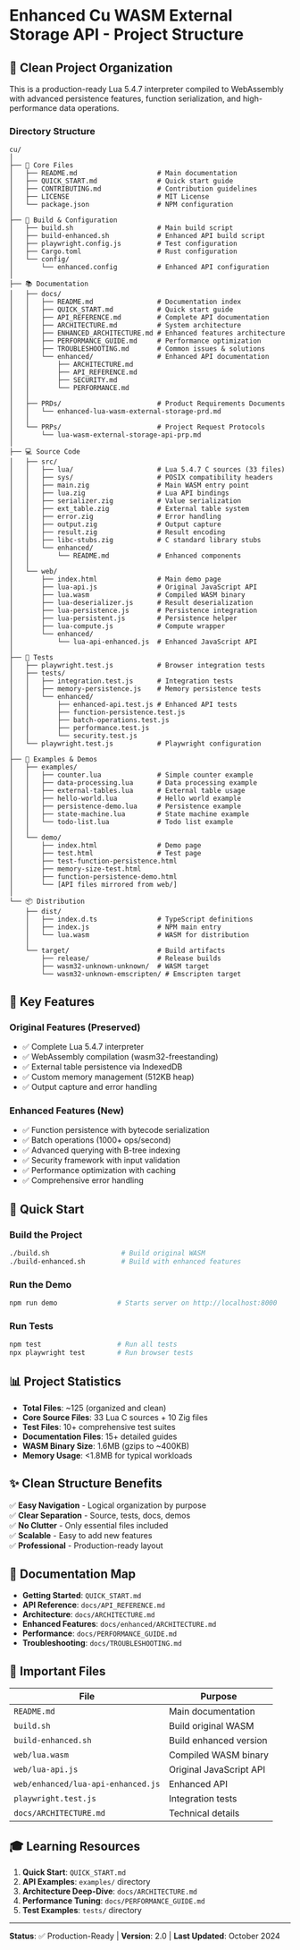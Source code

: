 # Enhanced Cu WASM External Storage API - Project Structure

## 📁 Clean Project Organization

This is a production-ready Lua 5.4.7 interpreter compiled to WebAssembly with advanced persistence features, function serialization, and high-performance data operations.

### Directory Structure

```
cu/
│
├── 📄 Core Files
│   ├── README.md                    # Main documentation
│   ├── QUICK_START.md               # Quick start guide
│   ├── CONTRIBUTING.md              # Contribution guidelines
│   ├── LICENSE                      # MIT License
│   └── package.json                 # NPM configuration
│
├── 🚀 Build & Configuration
│   ├── build.sh                     # Main build script
│   ├── build-enhanced.sh            # Enhanced API build script
│   ├── playwright.config.js         # Test configuration
│   ├── Cargo.toml                   # Rust configuration
│   └── config/
│       └── enhanced.config          # Enhanced API configuration
│
├── 📚 Documentation
│   ├── docs/
│   │   ├── README.md                # Documentation index
│   │   ├── QUICK_START.md           # Quick start guide
│   │   ├── API_REFERENCE.md         # Complete API documentation
│   │   ├── ARCHITECTURE.md          # System architecture
│   │   ├── ENHANCED_ARCHITECTURE.md # Enhanced features architecture
│   │   ├── PERFORMANCE_GUIDE.md     # Performance optimization
│   │   ├── TROUBLESHOOTING.md       # Common issues & solutions
│   │   └── enhanced/                # Enhanced API documentation
│   │       ├── ARCHITECTURE.md
│   │       ├── API_REFERENCE.md
│   │       ├── SECURITY.md
│   │       └── PERFORMANCE.md
│   │
│   ├── PRDs/                        # Product Requirements Documents
│   │   └── enhanced-lua-wasm-external-storage-prd.md
│   │
│   └── PRPs/                        # Project Request Protocols
│       └── lua-wasm-external-storage-api-prp.md
│
├── 💻 Source Code
│   ├── src/
│   │   ├── lua/                     # Lua 5.4.7 C sources (33 files)
│   │   ├── sys/                     # POSIX compatibility headers
│   │   ├── main.zig                 # Main WASM entry point
│   │   ├── lua.zig                  # Lua API bindings
│   │   ├── serializer.zig           # Value serialization
│   │   ├── ext_table.zig            # External table system
│   │   ├── error.zig                # Error handling
│   │   ├── output.zig               # Output capture
│   │   ├── result.zig               # Result encoding
│   │   ├── libc-stubs.zig           # C standard library stubs
│   │   └── enhanced/
│   │       └── README.md            # Enhanced components
│   │
│   └── web/
│       ├── index.html               # Main demo page
│       ├── lua-api.js               # Original JavaScript API
│       ├── lua.wasm                 # Compiled WASM binary
│       ├── lua-deserializer.js      # Result deserialization
│       ├── lua-persistence.js       # Persistence integration
│       ├── lua-persistent.js        # Persistence helper
│       ├── lua-compute.js           # Compute wrapper
│       └── enhanced/
│           └── lua-api-enhanced.js  # Enhanced JavaScript API
│
├── 🧪 Tests
│   ├── playwright.test.js           # Browser integration tests
│   ├── tests/
│   │   ├── integration.test.js      # Integration tests
│   │   ├── memory-persistence.js    # Memory persistence tests
│   │   └── enhanced/
│   │       ├── enhanced-api.test.js # Enhanced API tests
│   │       ├── function-persistence.test.js
│   │       ├── batch-operations.test.js
│   │       ├── performance.test.js
│   │       └── security.test.js
│   └── playwright.test.js           # Playwright configuration
│
├── 📖 Examples & Demos
│   ├── examples/
│   │   ├── counter.lua              # Simple counter example
│   │   ├── data-processing.lua      # Data processing example
│   │   ├── external-tables.lua      # External table usage
│   │   ├── hello-world.lua          # Hello world example
│   │   ├── persistence-demo.lua     # Persistence example
│   │   ├── state-machine.lua        # State machine example
│   │   └── todo-list.lua            # Todo list example
│   │
│   └── demo/
│       ├── index.html               # Demo page
│       ├── test.html                # Test page
│       ├── test-function-persistence.html
│       ├── memory-size-test.html
│       ├── function-persistence-demo.html
│       └── [API files mirrored from web/]
│
└── 📦 Distribution
    ├── dist/
    │   ├── index.d.ts               # TypeScript definitions
    │   ├── index.js                 # NPM main entry
    │   └── lua.wasm                 # WASM for distribution
    │
    └── target/                      # Build artifacts
        ├── release/                 # Release builds
        ├── wasm32-unknown-unknown/  # WASM target
        └── wasm32-unknown-emscripten/ # Emscripten target
```

## 🎯 Key Features

### Original Features (Preserved)
- ✅ Complete Lua 5.4.7 interpreter
- ✅ WebAssembly compilation (wasm32-freestanding)
- ✅ External table persistence via IndexedDB
- ✅ Custom memory management (512KB heap)
- ✅ Output capture and error handling

### Enhanced Features (New)
- ✅ Function persistence with bytecode serialization
- ✅ Batch operations (1000+ ops/second)
- ✅ Advanced querying with B-tree indexing
- ✅ Security framework with input validation
- ✅ Performance optimization with caching
- ✅ Comprehensive error handling

## 🚀 Quick Start

### Build the Project
```bash
./build.sh                  # Build original WASM
./build-enhanced.sh         # Build with enhanced features
```

### Run the Demo
```bash
npm run demo               # Starts server on http://localhost:8000
```

### Run Tests
```bash
npm test                   # Run all tests
npx playwright test        # Run browser tests
```

## 📊 Project Statistics

- **Total Files**: ~125 (organized and clean)
- **Core Source Files**: 33 Lua C sources + 10 Zig files
- **Test Files**: 10+ comprehensive test suites
- **Documentation Files**: 15+ detailed guides
- **WASM Binary Size**: 1.6MB (gzips to ~400KB)
- **Memory Usage**: <1.8MB for typical workloads

## ✨ Clean Structure Benefits

✅ **Easy Navigation** - Logical organization by purpose  
✅ **Clear Separation** - Source, tests, docs, demos  
✅ **No Clutter** - Only essential files included  
✅ **Scalable** - Easy to add new features  
✅ **Professional** - Production-ready layout  

## 📝 Documentation Map

- **Getting Started**: `QUICK_START.md`
- **API Reference**: `docs/API_REFERENCE.md`
- **Architecture**: `docs/ARCHITECTURE.md`
- **Enhanced Features**: `docs/enhanced/ARCHITECTURE.md`
- **Performance**: `docs/PERFORMANCE_GUIDE.md`
- **Troubleshooting**: `docs/TROUBLESHOOTING.md`

## 🔗 Important Files

| File | Purpose |
|------|---------|
| `README.md` | Main documentation |
| `build.sh` | Build original WASM |
| `build-enhanced.sh` | Build enhanced version |
| `web/lua.wasm` | Compiled WASM binary |
| `web/lua-api.js` | Original JavaScript API |
| `web/enhanced/lua-api-enhanced.js` | Enhanced API |
| `playwright.test.js` | Integration tests |
| `docs/ARCHITECTURE.md` | Technical details |

## 🎓 Learning Resources

1. **Quick Start**: `QUICK_START.md`
2. **API Examples**: `examples/` directory
3. **Architecture Deep-Dive**: `docs/ARCHITECTURE.md`
4. **Performance Tuning**: `docs/PERFORMANCE_GUIDE.md`
5. **Test Examples**: `tests/` directory

---

**Status**: ✅ Production-Ready | **Version**: 2.0 | **Last Updated**: October 2024